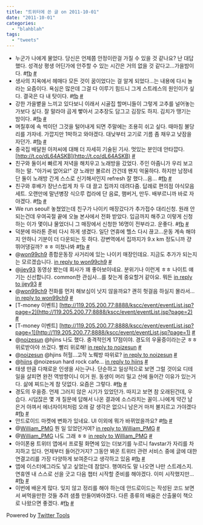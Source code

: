 ```yaml
---
title: "트위터에 쓴 글 on 2011-10-01"
date: "2011-10-01"
categories: 
  - "blahblah"
tags: 
  - "tweets"
---
```


- 누군가 나에게 물었다. 당신은 언제쯤 안정이란걸 가질 수 있을 것 같나요? 난 대답했다. 성격상 평생 어딘가에 안주할 수 있는 시간은 거의 없을 것 같다고...가을밤이다. #[fb](http://search.twitter.com/search?q=%23fb) [#](http://twitter.com/blurblah/statuses/118375053275566080)
- 생사의 지옥에서 헤매다 모든 것이 꿈이었다는 걸 알게 되었다...는 내용에 다시 놀라는 요즘이다. 욕심은 많은데 그걸 다 이루기 힘드니 그게 스트레스의 원인이가 싶다. 결국은 다 내 탓이다. #[fb](http://search.twitter.com/search?q=%23fb) [#](http://twitter.com/blurblah/statuses/118378156519464960)
- 강한 가을볕을 느끼고 있다보니 이래서 시골집 할머니들이 그렇게 고추를 널어놓는가보다 싶다. 잘 말라야 곱게 빻아서 고추장도 담그고 김장도 하지. 김치가 땡기는 밤이다. #[fb](http://search.twitter.com/search?q=%23fb) [#](http://twitter.com/blurblah/statuses/118749207824834560)
- 며칠후에 속 썩이던 그것을 털어내게 되면 주말에는 조용히 쉬고 싶다. 때마침 불당리를 가자네. 가깝지만 1박하고 와야겠다. 대낮부터 고기로 기름 좀 채우고 낮잠을 자던가. #[fb](http://search.twitter.com/search?q=%23fb) [#](http://twitter.com/blurblah/statuses/118750433660510209)
- 중국집 배달원 아저씨에 대해 더 자세히 기술된 기사. 멋있는 분인데 안타깝다. [http://t.co/dL64ASKB](http://t.co/dL64ASKB) [#](http://twitter.com/blurblah/statuses/118875750387552257)
- 친구와 둘이서 빠르게 저녁을 해치우고 노래방을 갔었다. 주인 아줌니가 우리 보고 하는 말. "아가씨 없어요!" 걍 노래만 불르러 간건데 왠지 억울하다. 하지만 남정네 단 둘이 노래방 간게 스스로 신기해서인지 refresh 잘 했다...음... #[fb](http://search.twitter.com/search?q=%23fb) [#](http://twitter.com/blurblah/statuses/119098069345247232)
- 친구와 후배가 장난스럽게 차 두 대 끌고 집까지 데려다줌. 답례로 편의점 야식모음세트. 오랜만에 말년병장 식으루 컵라에 단 음료, 햄버거, 만두. 배부르니까 바로 자야겠다. #[fb](http://search.twitter.com/search?q=%23fb) [#](http://twitter.com/blurblah/statuses/119098915856453632)
- We run seoul! 놓쳤었는데 친구가 나이키 매장갔다가 추가접수 대리신청. 원래 안되는건데 우여곡절 끝에 오늘 본사에서 전화 받았다. 입금까지 해주고 이렇게 신청하는 이가 몇이냐 물었더니 그 매장에서 신청한 16명이 전부라고. 운좋다. #[fb](http://search.twitter.com/search?q=%23fb) [#](http://twitter.com/blurblah/statuses/119099720651112448)
- 덕분에 마라톤 준비 다시 하게 생겼다. 일단 연휴에 헬스 다시 끊고...운동 계속 해야지 안하니 기분이 더 다운되는 듯 하다. 강변역에서 집까지가 9.x km 정도니까 걍 뛰어댕길까? ㅎㅎ 미쳤나봐 #[fb](http://search.twitter.com/search?q=%23fb) [#](http://twitter.com/blurblah/statuses/119100592349118464)
- @[won99ch9](http://twitter.com/won99ch9) 종합운동장 사거리에 있는 나이키 매장인데요. 지금도 추가가 되는지는 모르겠습니다. [in reply to won99ch9](http://twitter.com/won99ch9/statuses/119253607676784640) [#](http://twitter.com/blurblah/statuses/119259162218729472)
- @[jjey93](http://twitter.com/jjey93) 동영상 봤는데 회사가 꽤 좋아보이네요. 분위기나 이런게 ㅎㅎ 나이트 얘기는 신선합니다. common한 관심사...를 찾는게 중요할거 같아요. 뭐든 [in reply to jjey93](http://twitter.com/jjey93/statuses/119018618561368065) [#](http://twitter.com/blurblah/statuses/119259770023718912)
- @[won99ch9](http://twitter.com/won99ch9) 전화를 먼저 해보심이 낫지 않을까요? 괜히 헛걸음 하실지 몰라서... [in reply to won99ch9](http://twitter.com/won99ch9/statuses/119260317267140609) [#](http://twitter.com/blurblah/statuses/119260547798679552)
- \[T-money 이벤트\] [http://119.205.200.77:8888/kscc/event/eventList.jsp?page=2](http://119.205.200.77:8888/kscc/event/eventList.jsp?page=2) [#](http://twitter.com/blurblah/statuses/119311139686465536)
- \[T-money 이벤트\] [http://119.205.200.77:8888/kscc/event/eventList.jsp?page=1](http://119.205.200.77:8888/kscc/event/eventList.jsp?page=1) [#](http://twitter.com/blurblah/statuses/119311468243058689)
- @[noizesun](http://twitter.com/noizesun) @hjins 나도 했다. 충격적인게 17점이야. 경도의 우울증이라는군 ㅎㅎ 위로받아야 쓰겄다. 빨리 위로해! [in reply to noizesun](http://twitter.com/noizesun/statuses/119220430153330688) [#](http://twitter.com/blurblah/statuses/119370046811287552)
- @[noizesun](http://twitter.com/noizesun) @hjins 허헐...고작 노뤠방 따위로? [in reply to noizesun](http://twitter.com/noizesun/statuses/119371136629882880) [#](http://twitter.com/blurblah/statuses/119371749145059328)
- @[hjins](http://twitter.com/hjins) @noizesun hard rock cafe... [in reply to hjins](http://twitter.com/hjins/statuses/119372832818991105) [#](http://twitter.com/blurblah/statuses/119374317409669120)
- 태생 만큼 다채로운 인생을 사는구나. 단순하고 일상적으로 보면 그럴 것이요 디테일을 살피면 완전 역방향이니 이거 원. 동생이 머리 밀고 산에 들어간 이유가 있는거다. 삶에 찌드는게 참 덧없다. 요즘은 그렇다. #[fb](http://search.twitter.com/search?q=%23fb) [#](http://twitter.com/blurblah/statuses/119429816893181952)
- 경도의 우을증. 언제 그러지 않은 시기가 있었던가. 따지고 보면 참 오래된건데, 우습다. 시덥잖은 몇 개 질문에 답해서 나온 결과에 소스라치는 꼴이..나에게 약간 남은거 아껴서 에너자이저처럼 오래 갈 생각은 없으니 남은거 마저 불지르고 가야겠다 #[fb](http://search.twitter.com/search?q=%23fb) [#](http://twitter.com/blurblah/statuses/119431181421912064)
- 안드로이드 마켓에 변화가 있네요. UI 이외에 뭐가 바뀌었을까요? #[fb](http://search.twitter.com/search?q=%23fb) [#](http://twitter.com/blurblah/statuses/119652659585232897)
- @[William\_PMG](http://twitter.com/William_PMG) 뭔 일 있었던거여? [in reply to William\_PMG](http://twitter.com/William_PMG/statuses/119694059987152897) [#](http://twitter.com/blurblah/statuses/119714459378921472)
- @[William\_PMG](http://twitter.com/William_PMG) 나도 그래 ㅎㅎ [in reply to William\_PMG](http://twitter.com/William_PMG/statuses/119724248792186880) [#](http://twitter.com/blurblah/statuses/120008658380800001)
- 아이폰용 트위터 앱에서 프로필 화면에 있는 더보기를 누르니 favstar가 자리를 차지하고 있다. 언제부터 들어간거지? 그동안 봐온 트위터 관련 서비스 중에 글에 대한 연결고리를 가장 다양하게 보여준다고 생각하고 있음 #[fb](http://search.twitter.com/search?q=%23fb) [#](http://twitter.com/blurblah/statuses/120012213913260032)
- 앱에 이스터에그라도 넣고 싶었는데 참았다. 행여라도 말 나오면 나만 스트레스지. 연휴엔 내 스스로 선을 긋고 다음 챕터 시작할 준비를 해야겠다. 이미 시작했지만... #[fb](http://search.twitter.com/search?q=%23fb) [#](http://twitter.com/blurblah/statuses/120014294304825344)
- 이번에 배운게 많다. 잊지 않고 정리를 해야 하는데 안드로이드는 작성된 코드 보면서 써먹을만한 것들 추려 샘플 만들어봐야겠다. 다른 종류의 배움은 산출물이 책으로 나왔으면 좋겠다. #[fb](http://search.twitter.com/search?q=%23fb) [#](http://twitter.com/blurblah/statuses/120015492797833216)

Powered by [Twitter Tools](http://alexking.org/projects/wordpress)
